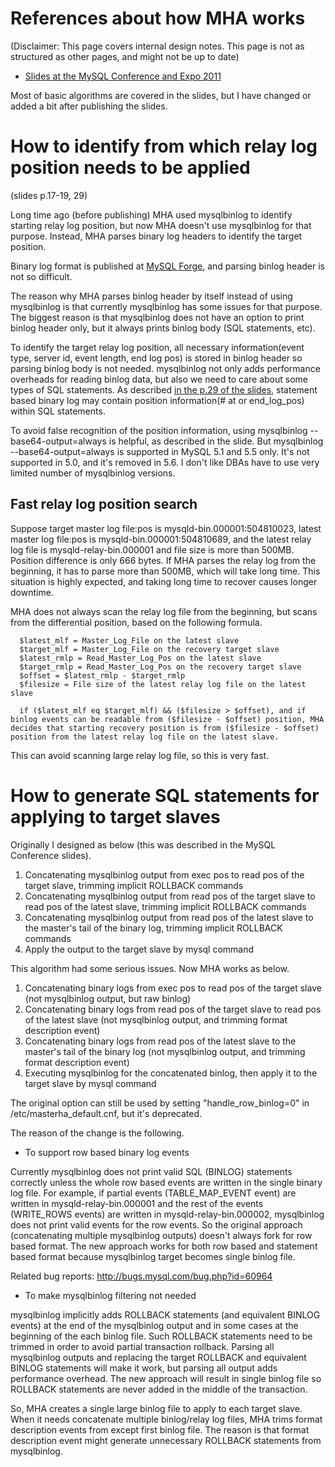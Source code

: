 
# References about how MHA works #
(Disclaimer: This page covers internal design notes. This page is not as structured as other pages, and might not be up to date)

  * [Slides at the MySQL Conference and Expo 2011](http://www.slideshare.net/matsunobu/automated-master-failover)

Most of basic algorithms are covered in the slides, but I have changed or added a bit after publishing the slides.

# How to identify from which relay log position needs to be applied #
(slides p.17-19, 29)

Long time ago (before publishing) MHA used mysqlbinlog to identify starting relay log position, but now MHA doesn't use mysqlbinlog for that purpose. Instead, MHA parses binary log headers to identify the target position.

Binary log format is published at [MySQL Forge](http://forge.mysql.com/wiki/MySQL_Internals_Binary_Log), and parsing binlog header is not so difficult.

The reason why MHA parses binlog header by itself instead of using mysqlbinlog is that currently mysqlbinlog has some issues for that purpose. The biggest reason is that mysqlbinlog does not have an option to print binlog header only, but it always prints binlog body (SQL statements, etc).

To identify the target relay log position, all necessary information(event type, server id, event length, end log pos) is stored in binlog header so parsing binlog body is not needed. mysqlbinlog not only adds performance overheads for reading binlog data, but also we need to care about some types of SQL statements.
As described [in the p.29 of the slides](http://www.slideshare.net/matsunobu/automated-master-failover/29), statement based binary log may contain position information(# at or end\_log\_pos) within SQL statements.

To avoid false recognition of the position information, using mysqlbinlog --base64-output=always is helpful, as described in the slide. But mysqlbinlog --base64-output=always is supported in MySQL 5.1 and 5.5 only. It's not supported in 5.0, and it's removed in 5.6. I don't like DBAs have to use very limited number of mysqlbinlog versions.

## Fast relay log position search ##

Suppose target master log file:pos is mysqld-bin.000001:504810023, latest master log file:pos is mysqld-bin.000001:504810689, and the latest relay log file is mysqld-relay-bin.000001 and file size is more than 500MB. Position difference is only 666 bytes. If MHA parses the relay log from the beginning, it has to parse more than 500MB, which will take long time. This situation is highly expected, and taking long time to recover causes longer downtime.

MHA does not always scan the relay log file from the beginning, but scans from the differential position, based on the following formula.

```
  $latest_mlf = Master_Log_File on the latest slave
  $target_mlf = Master_Log_File on the recovery target slave
  $latest_rmlp = Read_Master_Log_Pos on the latest slave 
  $target_rmlp = Read_Master_Log_Pos on the recovery target slave
  $offset = $latest_rmlp - $target_rmlp
  $filesize = File size of the latest relay log file on the latest slave

  if ($latest_mlf eq $target_mlf) && ($filesize > $offset), and if binlog events can be readable from ($filesize - $offset) position, MHA decides that starting recovery position is from ($filesize - $offset) position from the latest relay log file on the latest slave.
```

This can avoid scanning large relay log file, so this is very fast.


# How to generate SQL statements for applying to target slaves #

Originally I designed as below (this was described in the MySQL Conference slides).

  1. Concatenating mysqlbinlog output from exec pos to read pos of the target slave, trimming implicit ROLLBACK commands
  1. Concatenating mysqlbinlog output from read pos of the target slave to read pos of the latest slave, trimming implicit ROLLBACK commands
  1. Concatenating mysqlbinlog output from read pos of the latest slave to the master's tail of the binary log, trimming implicit ROLLBACK commands
  1. Apply the output to the target slave by mysql command

This algorithm had some serious issues. Now MHA works as below.

  1. Concatenating binary logs from exec pos to read pos of the target slave (not mysqlbinlog output, but raw binlog)
  1. Concatenating binary logs from read pos of the target slave to read pos of the latest slave (not mysqlbinlog output, and trimming format description event)
  1. Concatenating binary logs from read pos of the latest slave to the master's tail of the binary log (not mysqlbinlog output, and trimming format description event)
  1. Executing mysqlbinlog for the concatenated binlog, then apply it to the target slave by mysql command

The original option can still be used by setting "handle\_row\_binlog=0" in /etc/masterha\_default.cnf, but it's deprecated.

The reason of the change is the following.

  * To support row based binary log events

Currently mysqlbinlog does not print valid SQL (BINLOG) statements correctly unless the whole row based events are written in the single binary log file. For example, if partial events (TABLE\_MAP\_EVENT event) are written in mysqld-relay-bin.000001 and the rest of the events (WRITE\_ROWS events) are written in mysqld-relay-bin.000002, mysqlbinlog does not print valid events for the row events. So the original approach (concatenating multiple mysqlbinlog outputs) doesn't always fork for row based format. The new approach works for both row based and statement based format because mysqlbinlog target becomes single binlog file.

Related bug reports: http://bugs.mysql.com/bug.php?id=60964


  * To make mysqlbinlog filtering not needed

mysqlbinlog implicitly adds ROLLBACK statements (and equivalent BINLOG events) at the end of the mysqlbinlog output and in some cases at the beginning of the each binlog file. Such ROLLBACK statements need to be trimmed in order to avoid partial transaction rollback. Parsing all mysqlbinlog outputs and replacing the target ROLLBACK and equivalent BINLOG statements will make it work, but parsing all output adds performance overhead. The new approach will result in single binlog file so ROLLBACK statements are never added in the middle of the transaction.

So, MHA creates a single large binlog file to apply to each target slave. When it needs concatenate multiple binlog/relay log files, MHA trims format description events from except first binlog file. The reason is that format description event might generate unnecessary ROLLBACK statements from mysqlbinlog.